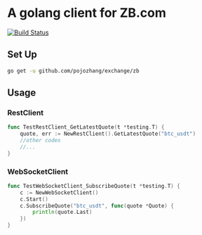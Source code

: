 # A golang client for ZB.com

[![Build Status](https://travis-ci.org/pojozhang/exchange.svg?branch=master)](https://travis-ci.org/pojozhang/exchange)

## Set Up
```bash
go get -u github.com/pojozhang/exchange/zb
```

## Usage
### RestClient
```go
func TestRestClient_GetLatestQuote(t *testing.T) {
    quote, err := NewRestClient().GetLatestQuote("btc_usdt")
    //other codes
    //...
}
```

### WebSocketClient
```go
func TestWebSocketClient_SubscribeQuote(t *testing.T) {
    c := NewWebSocketClient()
    c.Start()
    c.SubscribeQuote("btc_usdt", func(quote *Quote) {
        println(quote.Last)
    })
}
```
